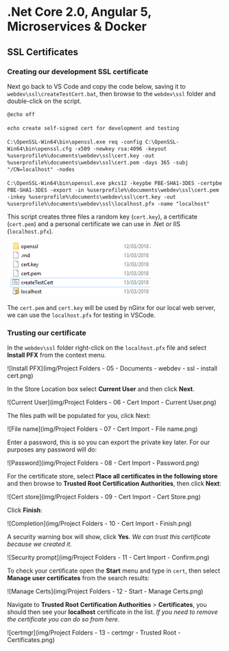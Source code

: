 # .Net Core 2.0, Angular 5, Microservices & Docker

## SSL Certificates

### Creating our development SSL certificate
Next go back to VS Code and copy the code below, saving it to `webdev\ssl\createTestCert.bat`, then browse to the `webdev\ssl` folder and double-click on the script.

    @echo off

    echo create self-signed cert for development and testing

    C:\OpenSSL-Win64\bin\openssl.exe req -config C:\OpenSSL-Win64\bin\openssl.cfg -x509 -newkey rsa:4096 -keyout %userprofile%\documents\webdev\ssl\cert.key -out %userprofile%\documents\webdev\ssl\cert.pem -days 365 -subj "/CN=localhost" -nodes

    C:\OpenSSL-Win64\bin\openssl.exe pkcs12 -keypbe PBE-SHA1-3DES -certpbe PBE-SHA1-3DES -export -in %userprofile%\documents\webdev\ssl\cert.pem -inkey %userprofile%\documents\webdev\ssl\cert.key -out %userprofile%\documents\webdev\ssl\localhost.pfx -name "localhost"

This script creates three files a random key (`cert.key`), a certificate (`cert.pem`) and a personal certificate we can use in .Net or IIS (`localhost.pfx`).

![SSL](img/Project%20Folders%20-%2004%20-%20Documents%20-%20webdev%20-%20ssl.png)

The `cert.pem` and `cert.key` will be used by nGinx for our local web server, we can use the `localhost.pfx` for testing in VSCode.
 
### Trusting our certificate
In the `webdev\ssl` folder right-click on the `localhost.pfx` file and select **Install PFX** from the context menu.

![Install PFX](img/Project Folders - 05 - Documents - webdev - ssl - install cert.png)
 
In the Store Location box select **Current User** and then click **Next**.

![Current User](img/Project Folders - 06 - Cert Import - Current User.png)
 
The files path will be populated for you, click Next:

![File name](img/Project Folders - 07 - Cert Import - File name.png)
 
Enter a password, this is so you can export the private key later. For our purposes any password will do:

![Password](img/Project Folders - 08 - Cert Import - Password.png)
 
For the certificate store, select **Place all certificates in the following store** and then browse to **Trusted Root Certification Authorities**, then click **Next**:

![Cert store](img/Project Folders - 09 - Cert Import - Cert Store.png)
 
Click **Finish**:

![Completion](img/Project Folders - 10 - Cert Import - Finish.png)
 
A security warning box will show, click **Yes**. _We can trust this certificate because we created it._

![Security prompt](img/Project Folders - 11 - Cert Import - Confirm.png)
 
To check your certificate open the **Start** menu and type in `cert`, then select **Manage user certificates** from the search results:

![Manage Certs](img/Project Folders - 12 - Start - Manage Certs.png)
 
Navigate to **Trusted Root Certification Authorities** > **Certificates**, you should then see your **localhost** certificate in the list. _If you need to remove the certificate you can do so from here._

![certmgr](img/Project Folders - 13 - certmgr - Trusted Root - Certificates.png)

